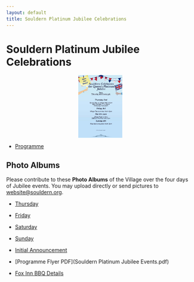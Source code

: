 ```yaml
---
layout: default
title: Souldern Platinum Jubilee Celebrations
---
```

<style>
#poster img {margin:0 auto;display:block; height:12em;}
</style>


# Souldern Platinum Jubilee Celebrations

<div id="poster" markdown="1">

![poster](/home/announcements/jubilee-2022-poster.jpg)

</div>

* [Programme](/home/announcements/jubilee-2022-programme)

## Photo Albums

Please contribute to these **Photo Albums** of the Village over the
four days of Jubilee events. You may upload directly or send pictures to
[website@souldern.org](mailto:website@souldern.org).

* [Thursday](https://photos.app.goo.gl/3LToL1775qVu2zAZ6)

* [Friday](https://photos.app.goo.gl/gBGb4zYWRspQzmRJ6)

* [Saturday](https://photos.app.goo.gl/QJ8Bp9KEkK9AoaBM9)

* [Sunday](https://photos.app.goo.gl/GCJqf1DMDdrxr93t7)




 * [Initial Announcement](/home/announcements/jubilee-2022)
 * [Programme Flyer PDF](Souldern Platinum Jubilee Events.pdf)
 * [Fox Inn BBQ Details](/home/announcements/fox-jubilee-bbq)
